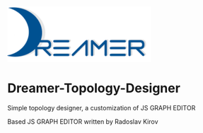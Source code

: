 ![Alt text](repo_data/dreamer-logo.png "Optional title")

Dreamer-Topology-Designer
==================

Simple topology designer, a customization of JS GRAPH EDITOR

Based JS GRAPH EDITOR  written by Radoslav Kirov

